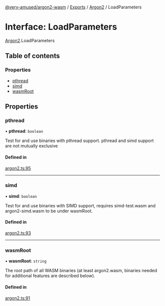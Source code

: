 [@very-amused/argon2-wasm](../README.md) / [Exports](../modules.md) / [Argon2](../modules/Argon2.md) / LoadParameters

# Interface: LoadParameters

[Argon2](../modules/Argon2.md).LoadParameters

## Table of contents

### Properties

- [pthread](Argon2.LoadParameters.md#pthread)
- [simd](Argon2.LoadParameters.md#simd)
- [wasmRoot](Argon2.LoadParameters.md#wasmroot)

## Properties

### pthread

• **pthread**: `boolean`

Test for and use binaries with pthread support. pthread and simd support are not mutually exclusive

#### Defined in

[argon2.ts:95](https://github.com/very-amused/argon2-wasm/blob/dd054fa/src/argon2.ts#L95)

___

### simd

• **simd**: `boolean`

Test for and use binaries with SIMD support, requires simd-test.wasm and argon2-simd.wasm to be under wasmRoot.

#### Defined in

[argon2.ts:93](https://github.com/very-amused/argon2-wasm/blob/dd054fa/src/argon2.ts#L93)

___

### wasmRoot

• **wasmRoot**: `string`

The root path of all WASM binaries (at least argon2.wasm, binaries needed for additional features are described below).

#### Defined in

[argon2.ts:91](https://github.com/very-amused/argon2-wasm/blob/dd054fa/src/argon2.ts#L91)
